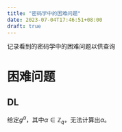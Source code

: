 ```yaml
---
title: "密码学中的困难问题"
date: 2023-07-04T17:46:51+08:00
draft: true
---
```

记录看到的密码学中的困难问题以供查询
# 困难问题
## DL

给定$g^\alpha$，其中$\alpha\in\mathbb{Z}_q$，无法计算出$\alpha$。
## 
